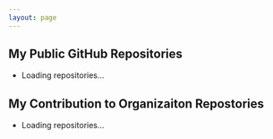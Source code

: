 ```yaml
---
layout: page
---
```

<h2>My Public GitHub Repositories</h2>
<ul id="repoList">
  <li>Loading repositories...</li>
</ul>

<h2>My Contribution to Organizaiton Repostories</h2>
<ul id="orgRepoList">
    <li>Loading repositories...</li>
</ul>

<script>
    async function fetchGitHubRepos(username, id) {
        try {
            let response = await fetch(`https://api.github.com/users/${username}/repos`);
            let repos = await response.json();
            if (Array.isArray(repos)) {
                let repoListHTML = repos.map(repo => `<li><a href="${repo.html_url}" target="_blank">${repo.name}</a></li>`).join('');
                document.getElementById(id).innerHTML = repoListHTML;
            }
        } catch (error) {
            console.error("Error fetching GitHub repos:", error);
            document.getElementById(id).innerHTML = "<li>Failed to load repositories</li>";
        }
    }

    document.addEventListener("DOMContentLoaded", () => {
        fetchGitHubRepos("devsha256", "repoList");
        fetchGitHubRepos("abc-mule-ltd","orgRepoList");
    });
</script>